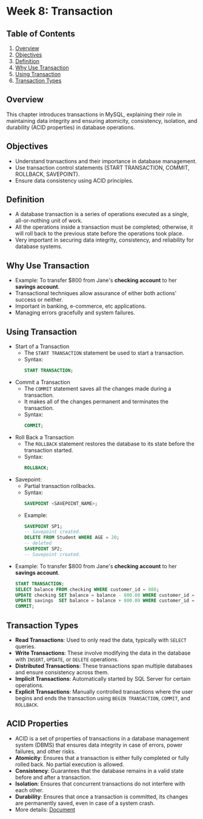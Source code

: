 # Week 8: Transaction

## Table of Contents
<ol>
    <li><a href="#overview">Overview</a></li>
    <li><a href="#objectives">Objectives</a></li>
    <li><a href="#definition">Definition</a></li>
    <li><a href="#why-use-transaction">Why Use Transaction</a></li>
    <li><a href="#using-transaction">Using Transaction</a></li>
    <li><a href="#transaction-types">Transaction Types</a></li>
</ol>

## Overview
This chapter introduces transactions in MySQL, explaining their role in maintaining data integrity and ensuring atomicity, consistency, isolation, and durability (ACID properties) in database operations.

## Objectives
- Understand transactions and their importance in database management.
- Use transaction control statements (START TRANSACTION, COMMIT, ROLLBACK, SAVEPOINT).
- Ensure data consistency using ACID principles.

## Definition
- A database transaction is a series of operations executed as a single, all-or-nothing unit of work.
- All the operations inside a transaction must be completed; otherwise, it will roll back to the previous state before the operations took place.
- Very important in securing data integrity, consistency, and reliability for database systems.

## Why Use Transaction
- Example: To transfer $800 from Jane's **checking account** to her **savings account**.
- Transactional techniques allow assurance of either both actions' success or neither.
- Important in banking, e-commerce, etc applications.
- Managing errors gracefully and system failures.

## Using Transaction
- Start of a Transaction
    - The `START TRANSACTION` statement be used to start a transaction.
    - Syntax:
      ```sql
      START TRANSACTION;
      ```
- Commit a Transaction
    - The `COMMIT` statement saves all the changes made during a transaction.
    - It makes all of the changes permanent and terminates the transaction.
    - Syntax:
      ```sql
      COMMIT;
      ```
- Roll Back a Transaction
    - The `ROLLBACK` statement restores the database to its state before the transaction started.
    - Syntax:
      ```sql
      ROLLBACK;
      ```
- Savepoint:
    - Partial transaction rollbacks.
    - Syntax:
      ```sql
      SAVEPOINT <SAVEPOINT_NAME>;
      ```
    - Example:
      ```sql
      SAVEPOINT SP1;
      -- Savepoint created.
      DELETE FROM Student WHERE AGE = 20;
      -- deleted
      SAVEPOINT SP2;
      -- Savepoint created.
      ```
- Example: To transfer $800 from Jane's **checking account** to her **savings account**.
  ```sql
  START TRANSACTION;
  SELECT balance FROM checking WHERE customer_id = 888;
  UPDATE checking SET balance = balance - 800.00 WHERE customer_id = 888;
  UPDATE savings  SET balance = balance + 800.00 WHERE customer_id = 888;
  COMMIT;
  ```

## Transaction Types
- **Read Transactions**: Used to only read the data, typically with `SELECT` queries.
- **Write Transactions**: These involve modifying the data in the database with `INSERT`, `UPDATE`, or `DELETE` operations.
- **Distributed Transactions**: These transactions span multiple databases and ensure consistency across them.
- **Implicit Transactions**: Automatically started by SQL Server for certain operations.
- **Explicit Transactions**: Manually controlled transactions where the user begins and ends the transaction using `BEGIN TRANSACTION`, `COMMIT`, and `ROLLBACK`.

## ACID Properties
- ACID is a set of properties of transactions in a database management system (DBMS) that ensures data integrity in case of errors, power failures, and other risks.
- **Atomicity**: Ensures that a transaction is either fully completed or fully rolled back. No partial execution is allowed.
- **Consistency**: Guarantees that the database remains in a valid state before and after a transaction.
- **Isolation**: Ensures that concurrent transactions do not interfere with each other.
- **Durability**: Ensures that once a transaction is committed, its changes are permanently saved, even in case of a system crash.
- More details: [Document](https://www.freecodecamp.org/news/acid-databases-explained/)